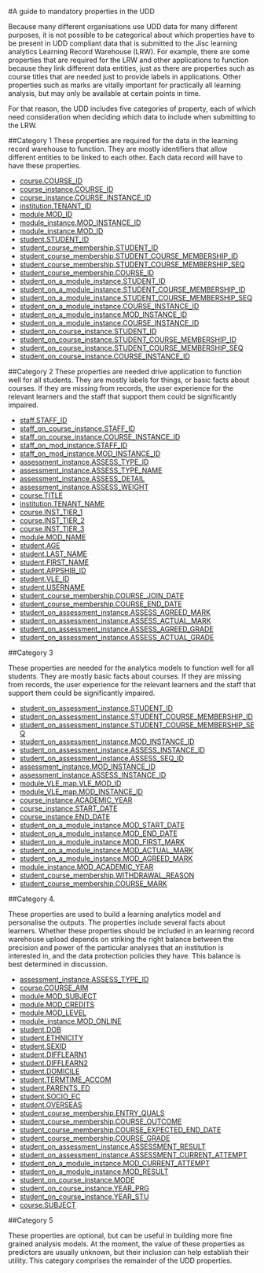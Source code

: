 #A guide to mandatory properties in the UDD

Because many different organisations use UDD data for many different purposes, it is not possible to be categorical about which properties have to be present in UDD compliant data that is submitted to the Jisc learning analytics Learning Record Warehouse (LRW). For example, there are some properties that are required for the LRW and other applications to function because they link different data entities, just as there are properties such as course titles that are needed just to provide labels in applications. Other properties such as marks are vitally important for practically all learning analysis, but may only be available at certain points in time.

For that reason, the UDD includes five categories of property, each of which need consideration when deciding which data to include when submitting to the LRW.

##Category 1 
These properties are required for the data in the learning record warehouse to function. They are mostly identifiers that allow different entities to be linked to each other. Each data record will have to have these properties.

- [course.COURSE_ID](udd/course.md#course_id)
- [course_instance.COURSE_ID](udd/course_instance.md#course_id)
- [course_instance.COURSE_INSTANCE_ID](udd/course_instance.md#course_instance_id)
- [institution.TENANT_ID](udd/institution.md#tenant_id)
- [module.MOD_ID](udd/module.md#mod_id)
- [module_instance.MOD_INSTANCE_ID](udd/module_instance.md#mod_instance_id)
- [module_instance.MOD_ID](udd/module_instance.md#mod_id)
- [student.STUDENT_ID](udd/student.md#student_id)
- [student_course_membership.STUDENT_ID](udd/student_course_membership.md#student_id)
- [student_course_membership.STUDENT_COURSE_MEMBERSHIP_ID](udd/student_course_membership.md#student_course_membership_id)
- [student_course_membership.STUDENT_COURSE_MEMBERSHIP_SEQ](udd/student_course_membership.md#student_course_membership_seq)
- [student_course_membership.COURSE_ID](udd/student_course_membership.md#course_id)
- [student_on_a_module_instance.STUDENT_ID](udd/student_on_a_module_instance.md#student_id)
- [student_on_a_module_instance.STUDENT_COURSE_MEMBERSHIP_ID](udd/student_on_a_module_instance.md#student_course_membership_id)
- [student_on_a_module_instance.STUDENT_COURSE_MEMBERSHIP_SEQ](udd/student_on_a_module_instance.md#student_course_membership_seq)
- [student_on_a_module_instance.COURSE_INSTANCE_ID](udd/student_on_a_module_instance.md#course_instance_id)
- [student_on_a_module_instance.MOD_INSTANCE_ID](udd/student_on_a_module_instance.md#mod_instance_id)
- [student_on_a_module_instance.COURSE_INSTANCE_ID](udd/student_on_a_module_instance.md#course_instance_id)
- [student_on_course_instance.STUDENT_ID](udd/student_on_course_instance.md#student_id)
- [student_on_course_instance.STUDENT_COURSE_MEMBERSHIP_ID](udd/student_on_course_instance.md#student_course_membership_id)
- [student_on_course_instance.STUDENT_COURSE_MEMBERSHIP_SEQ](udd/student_on_course_instance.md#student_course_membership_seq)
- [student_on_course_instance.COURSE_INSTANCE_ID](udd/student_on_course_instance.md#course_instance_id)


##Category 2
These properties are needed drive application to function well for all students. They are mostly labels for things, or basic facts about courses. If they are missing from records, the user experience for the relevant learners and the staff that support them could be significantly impaired.
- [staff.STAFF_ID](udd/staff.md#staff_id)
- [staff_on_course_instance.STAFF_ID](udd/staff_on_course_instance.md#staff_id)
- [staff_on_course_instance.COURSE_INSTANCE_ID](udd/staff_on_course_instance.md#course_instance_id)
- [staff_on_mod_instance.STAFF_ID](udd/staff_on_mod_instance.md#staff_id)
- [staff_on_mod_instance.MOD_INSTANCE_ID](udd/staff_on_mod_instance.md#mod_instance_id)
- [assessment_instance.ASSESS_TYPE_ID](udd/assessment_instance.md#assess_type_id)
- [assessment_instance.ASSESS_TYPE_NAME](udd/assessment_instance.md#assess_type_name)
- [assessment_instance.ASSESS_DETAIL](udd/assessment_instance.md#assess_detail)
- [assessment_instance.ASSESS_WEIGHT](udd/assessment_instance.md#assess_weight)
- [course.TITLE](udd/course.md#title)
- [institution.TENANT_NAME](udd/institution.md#tenant_name)
- [course.INST_TIER_1](udd/course.md#inst_tier_1)
- [course.INST_TIER_2](udd/course.md#inst_tier_2)
- [course.INST_TIER_3](udd/course.md#inst_tier_3)
- [module.MOD_NAME](udd/module.md#mod_name)
- [student.AGE](udd/student.md#age)
- [student.LAST_NAME](udd/student.md#last_name)
- [student.FIRST_NAME](udd/student.md#first_name)
- [student.APPSHIB_ID](udd/student.md#appshib_id)
- [student.VLE_ID](udd/student.md#vle_id)
- [student.USERNAME](udd/student.md#username)
- [student_course_membership.COURSE_JOIN_DATE](udd/student_course_membership.md#course_join_date)
- [student_course_membership.COURSE_END_DATE](udd/student_course_membership.md#course_end_date)
- [student_on_assessment_instance.ASSESS_AGREED_MARK](udd/student_on_assessment_instance.md#assess_agreed_mark)
- [student_on_assessment_instance.ASSESS_ACTUAL_MARK](udd/student_on_assessment_instance.md#assess_actual_mark)
- [student_on_assessment_instance.ASSESS_AGREED_GRADE](udd/student_on_assessment_instance.md#assess_agreed_grade)
- [student_on_assessment_instance.ASSESS_ACTUAL_GRADE](udd/student_on_assessment_instance.md#assess_actual_grade)



##Category 3

These properties are needed for the analytics models to function well for all students. They are mostly basic facts about courses. If they are missing from records, the user experience for the relevant learners and the staff that support them could be significantly impaired.
- [student_on_assessment_instance.STUDENT_ID](udd/student_on_assessment_instance.md#student_id)
- [student_on_assessment_instance.STUDENT_COURSE_MEMBERSHIP_ID](udd/student_on_assessment_instance.md#student_course_membership_id)
- [student_on_assessment_instance.STUDENT_COURSE_MEMBERSHIP_SEQ](udd/student_on_assessment_instance.md#student_course_membership_seq)
- [student_on_assessment_instance.MOD_INSTANCE_ID](udd/student_on_assessment_instance.md#mod_instance_id)
- [student_on_assessment_instance.ASSESS_INSTANCE_ID](udd/student_on_assessment_instance.md#assess_instance_id)
- [student_on_assessment_instance.ASSESS_SEQ_ID](udd/student_on_assessment_instance.md#assess_seq_id)
- [assessment_instance.MOD_INSTANCE_ID](udd/assessment_instance.md#mod_instance_id)
- [assessment_instance.ASSESS_INSTANCE_ID](udd/assessment_instance.md#assess_instance_id)
- [module_VLE_map.VLE_MOD_ID](udd/module_VLE_map.md#vle_mod_id)
- [module_VLE_map.MOD_INSTANCE_ID](udd/module_VLE_map.md#mod_instance_id)
- [course_instance.ACADEMIC_YEAR](udd/course_instance.md#academic_year)
- [course_instance.START_DATE](udd/course_instance.md#start_date)
- [course_instance.END_DATE](udd/course_instance.md#end_date)
- [student_on_a_module_instance.MOD_START_DATE](udd/student_on_a_module_instance.md#mod_start_date)
- [student_on_a_module_instance.MOD_END_DATE](udd/student_on_a_module_instance.md#mod_end_date)
- [student_on_a_module_instance.MOD_FIRST_MARK](udd/student_on_a_module_instance.md#mod_first_mark)
- [student_on_a_module_instance.MOD_ACTUAL_MARK](udd/student_on_a_module_instance.md#mod_actual_mark)
- [student_on_a_module_instance.MOD_AGREED_MARK](udd/student_on_a_module_instance.md#mod_agreed_mark)
- [module_instance.MOD_ACADEMIC_YEAR](udd/module_instance.md#mod_academic_year)
- [student_course_membership.WITHDRAWAL_REASON](udd/student_course_membership.md#withdrawal_reason)
- [student_course_membership.COURSE_MARK](udd/student_course_membership.md#course_mark)

 
##Category 4.

These properties are used to build a learning analytics model and personalise the outputs. The properties include several facts about learners. Whether these properties should be included in an learning record warehouse upload depends on striking the right balance between the precision and power of the particular analyses that an institution is interested in, and the data protection policies they have. This balance is best determined in discussion.

- [assessment_instance.ASSESS_TYPE_ID](udd/assessment_instance.md#assess_type_id)
- [course.COURSE_AIM](udd/course.md#course_aim)
- [module.MOD_SUBJECT](udd/module.md#mod_subject)
- [module.MOD_CREDITS](udd/module.md#mod_credits)
- [module.MOD_LEVEL](udd/module.md#mod_level)
- [module_instance.MOD_ONLINE](udd/module_instance.md#mod_online)
- [student.DOB](udd/student.md#dob)
- [student.ETHNICITY](udd/student.md#ethnicity)
- [student.SEXID](udd/student.md#sexid)
- [student.DIFFLEARN1](udd/student.md#difflearn1)
- [student.DIFFLEARN2](udd/student.md#difflearn2)
- [student.DOMICILE](udd/student.md#domicile)
- [student.TERMTIME_ACCOM](udd/student.md#termtime_accom)
- [student.PARENTS_ED](udd/student.md#parents_ed)
- [student.SOCIO_EC](udd/student.md#socio_ec)
- [student.OVERSEAS](udd/student.md#overseas)
- [student_course_membership.ENTRY_QUALS](udd/student_course_membership.md#entry_quals)
- [student_course_membership.COURSE_OUTCOME](udd/student_course_membership.md#course_outcome)
- [student_course_membership.COURSE_EXPECTED_END_DATE](udd/student_course_membership.md#course_expected_end_date)
- [student_course_membership.COURSE_GRADE](udd/student_course_membership.md#course_grade)
- [student_on_assessment_instance.ASSESSMENT_RESULT](udd/student_on_assessment_instance.md#assessment_result)
- [student_on_assessment_instance.ASSESSMENT_CURRENT_ATTEMPT](udd/student_on_assessment_instance.md#assessment_current_attempt)
- [student_on_a_module_instance.MOD_CURRENT_ATTEMPT](udd/student_on_a_module_instance.md#mod_current_attempt)
- [student_on_a_module_instance.MOD_RESULT](udd/student_on_a_module_instance.md#mod_result)
- [student_on_course_instance.MODE](udd/student_on_course_instance.md#mode)
- [student_on_course_instance.YEAR_PRG](udd/student_on_course_instance.md#year_prg)
- [student_on_course_instance.YEAR_STU](udd/student_on_course_instance.md#year_stu)
- [course.SUBJECT](udd/course.md#subject)

##Category 5

These properties are optional, but can be useful in building more fine grained analysis models. At the moment, the value of these properties as predictors are usually unknown, but their inclusion can help establish their utility. This category comprises the remainder of the UDD properties.